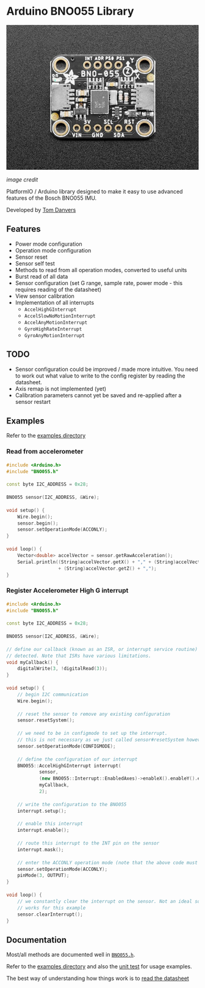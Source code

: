 # Arduino BNO055 Library

![](resources/BNO055.jpg)

*image credit*

PlatformIO / Arduino library designed to make it easy to use 
advanced features of the Bosch BNO055 IMU.

Developed by [Tom Danvers](https://github.com/TomD53)

## Features

- Power mode configuration
- Operation mode configuration
- Sensor reset
- Sensor self test
- Methods to read from all operation modes, converted to useful units
- Burst read of all data
- Sensor configuration (set G range, sample rate, power mode - 
this requires reading of the datasheet)
- View sensor calibration
- Implementation of all interrupts
  - `AccelHighGInterrupt`
  - `AccelSlowNoMotionInterrupt`
  - `AccelAnyMotionInterrupt`
  - `GyroHighRateInterrupt`
  - `GyroAnyMotionInterrupt`

## TODO

- Sensor configuration could be improved / made more intuitive. You need to work out what value to write to the 
config register by reading the datasheet.
- Axis remap is not implemented (yet)
- Calibration parameters cannot yet be saved and re-applied after a sensor restart

## Examples

Refer to the [examples directory](examples)

### Read from accelerometer

```cpp
#include <Arduino.h>
#include "BNO055.h"

const byte I2C_ADDRESS = 0x28;

BNO055 sensor(I2C_ADDRESS, &Wire);

void setup() {
    Wire.begin();
    sensor.begin();
    sensor.setOperationMode(ACCONLY);
}

void loop() {
    Vector<double> accelVector = sensor.getRawAcceleration();
    Serial.println((String)accelVector.getX() + "," + (String)accelVector.getY() + ","
                   + (String)accelVector.getZ() + ",");
}
```

### Register Accelerometer High G interrupt

```cpp
#include <Arduino.h>
#include "BNO055.h"

const byte I2C_ADDRESS = 0x28;

BNO055 sensor(I2C_ADDRESS, &Wire);

// define our callback (known as an ISR, or interrupt service routine) to be called when the interrupt is
// detected. Note that ISRs have various limitations.
void myCallback() {
    digitalWrite(3, !digitalRead(3));
}

void setup() {
    // begin I2C communication
    Wire.begin();

    // reset the sensor to remove any existing configuration
    sensor.resetSystem();

    // we need to be in configmode to set up the interrupt.
    // this is not necessary as we just called sensor#resetSystem however it is here for completeness
    sensor.setOperationMode(CONFIGMODE);

    // define the configuration of our interrupt
    BNO055::AccelHighGInterrupt interrupt(
            sensor,
            (new BNO055::Interrupt::EnabledAxes)->enableX().enableY().enableZ(),
            myCallback,
            2);

    // write the configuration to the BNO055
    interrupt.setup();

    // enable this interrupt
    interrupt.enable();

    // route this interrupt to the INT pin on the sensor
    interrupt.mask();

    // enter the ACCONLY operation mode (note that the above code must run in COMFIGMODE)
    sensor.setOperationMode(ACCONLY);
    pinMode(3, OUTPUT);
}

void loop() {
    // we constantly clear the interrupt on the sensor. Not an ideal solution and not efficient, but
    // works for this example
    sensor.clearInterrupt();
}
```

## Documentation

Most/all methods are documented well in [`BNO055.h`](src/BNO055.h).

Refer to the [examples directory](examples) and also the [unit test](test/test_BNO055.cpp) for usage examples.

The best way of understanding how things work is to [read the datasheet](datasheet.pdf)




